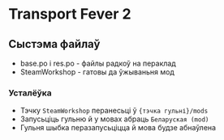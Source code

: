 # Transport Fever 2

## Сыстэма файлаў

- base.po і res.po - файлы радкоў на пераклад
- SteamWorkshop - гатовы да ўжываньня мод

### Усталёўка

- Тэчку `SteamWorkshop` перанесьці ў `{тэчка гульні}/mods`
- Запусьціць гульню й у мовах абраць `Беларуская (mod)`
- Гульня шыбка перазапусьціцца й мова будзе абнаўлена
